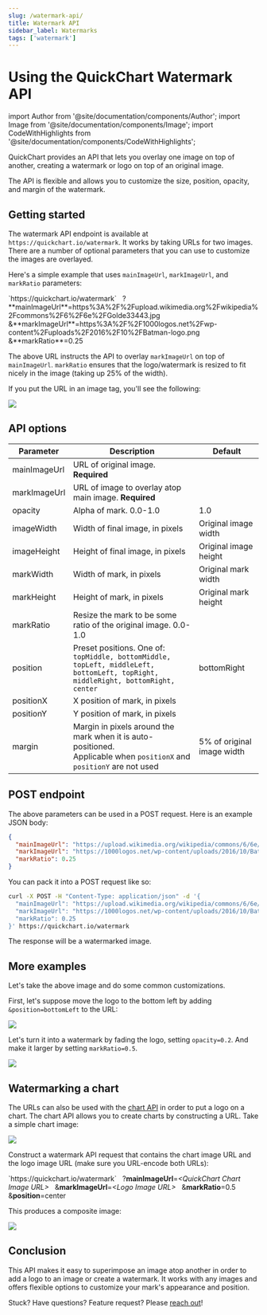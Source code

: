 ```yaml
---
slug: /watermark-api/
title: Watermark API
sidebar_label: Watermarks
tags: ['watermark']
---
```


# Using the QuickChart Watermark API

import Author from '@site/documentation/components/Author';
import Image from '@site/documentation/components/Image';
import CodeWithHighlights from '@site/documentation/components/CodeWithHighlights';

QuickChart provides an API that lets you overlay one image on top of another, creating a watermark or logo on top of an original image.

The API is flexible and allows you to customize the size, position, opacity, and margin of the watermark.

## Getting started

The watermark API endpoint is available at `https://quickchart.io/watermark`. It works by taking URLs for two images. There are a number of optional parameters that you can use to customize the images are overlayed.

Here's a simple example that uses `mainImageUrl`, `markImageUrl`, and `markRatio` parameters:

<CodeWithHighlights>
`https://quickchart.io/watermark`
&nbsp;  ?**mainImageUrl**=https%3A%2F%2Fupload.wikimedia.org%2Fwikipedia%2Fcommons%2F6%2F6e%2FGolde33443.jpg
&nbsp;  &**markImageUrl**=https%3A%2F%2F1000logos.net%2Fwp-content%2Fuploads%2F2016%2F10%2FBatman-logo.png
&nbsp;  &**markRatio**=0.25
</CodeWithHighlights>

The above URL instructs the API to overlay `markImageUrl` on top of `mainImageUrl`. `markRatio` ensures that the logo/watermark is resized to fit nicely in the image (taking up 25% of the width).

If you put the URL in an image tag, you'll see the following:

<Image caption="We've added a batman logo to this puppy's portrait" src="https://quickchart.io/watermark?mainImageUrl=https%3A%2F%2Fupload.wikimedia.org%2Fwikipedia%2Fcommons%2F6%2F6e%2FGolde33443.jpg&markImageUrl=https%3A%2F%2F1000logos.net%2Fwp-content%2Fuploads%2F2016%2F10%2FBatman-logo.png&markRatio=0.25&imageWidth=300"/>

## API options

| Parameter    | Description                                                                                                                          | Default                    |
| ------------ | ------------------------------------------------------------------------------------------------------------------------------------ | -------------------------- |
| mainImageUrl | URL of original image. **Required**                                                                                                  |                            |
| markImageUrl | URL of image to overlay atop main image. **Required**                                                                                |                            |
| opacity      | Alpha of mark. 0.0-1.0                                                                                                               | 1.0                        |
| imageWidth   | Width of final image, in pixels                                                                                                      | Original image width       |
| imageHeight  | Height of final image, in pixels                                                                                                     | Original image height      |
| markWidth    | Width of mark, in pixels                                                                                                             | Original mark width        |
| markHeight   | Height of mark, in pixels                                                                                                            | Original mark height       |
| markRatio    | Resize the mark to be some ratio of the original image. 0.0-1.0                                                                      |                            |
| position     | Preset positions. One of:<br/>`topMiddle, bottomMiddle, topLeft, middleLeft, bottomLeft, topRight, middleRight, bottomRight, center` | bottomRight                |
| positionX    | X position of mark, in pixels                                                                                                        |                            |
| positionY    | Y position of mark, in pixels                                                                                                        |                            |
| margin       | Margin in pixels around the mark when it is auto-positioned.<br/>Applicable when `positionX` and `positionY` are not used            | 5% of original image width |

## POST endpoint

The above parameters can be used in a POST request. Here is an example JSON body:

```json
{
  "mainImageUrl": "https://upload.wikimedia.org/wikipedia/commons/6/6e/Golde33443.jpg",
  "markImageUrl": "https://1000logos.net/wp-content/uploads/2016/10/Batman-logo.png",
  "markRatio": 0.25
}
```

You can pack it into a POST request like so:

```bash
curl -X POST -H "Content-Type: application/json" -d '{
  "mainImageUrl": "https://upload.wikimedia.org/wikipedia/commons/6/6e/Golde33443.jpg",
  "markImageUrl": "https://1000logos.net/wp-content/uploads/2016/10/Batman-logo.png",
  "markRatio": 0.25
}' https://quickchart.io/watermark
```

The response will be a watermarked image.

## More examples

Let's take the above image and do some common customizations.

First, let's suppose move the logo to the bottom left by adding `&position=bottomLeft` to the URL:

<Image src="https://quickchart.io/watermark?mainImageUrl=https%3A%2F%2Fupload.wikimedia.org%2Fwikipedia%2Fcommons%2F6%2F6e%2FGolde33443.jpg&markImageUrl=https%3A%2F%2F1000logos.net%2Fwp-content%2Fuploads%2F2016%2F10%2FBatman-logo.png&markRatio=0.25&position=bottomLeft&imageWidth=300"/>

Let's turn it into a watermark by fading the logo, setting `opacity=0.2`. And make it larger by setting `markRatio=0.5`.

<Image src="https://quickchart.io/watermark?mainImageUrl=https%3A%2F%2Fupload.wikimedia.org%2Fwikipedia%2Fcommons%2F6%2F6e%2FGolde33443.jpg&markImageUrl=https%3A%2F%2F1000logos.net%2Fwp-content%2Fuploads%2F2016%2F10%2FBatman-logo.png&markRatio=0.5&position=bottomLeft&opacity=0.2&imageWidth=300"/>

## Watermarking a chart

The URLs can also be used with the [chart API](/documentation/) in order to put a logo on a chart. The chart API allows you to create charts by constructing a URL. Take a simple chart image:

<Image maxWidth={500} src="https://quickchart.io/chart?c=%7B%0A%20%20type%3A%20%27bar%27%2C%0A%20%20data%3A%20%7B%0A%20%20%20%20labels%3A%20%5B%27Q1%27%2C%20%27Q2%27%2C%20%27Q3%27%2C%20%27Q4%27%5D%2C%0A%20%20%20%20datasets%3A%20%5B%7B%0A%20%20%20%20%20%20label%3A%20%27Users%27%2C%0A%20%20%20%20%20%20data%3A%20%5B50%2C%2060%2C%2070%2C%20180%5D%0A%20%20%20%20%7D%5D%0A%20%20%7D%0A%7D"/>

Construct a watermark API request that contains the chart image URL and the logo image URL (make sure you URL-encode both URLs):

<CodeWithHighlights>
`https://quickchart.io/watermark`
&nbsp;  ?<strong>mainImageUrl</strong>=<em>&lt;QuickChart Chart Image URL&gt;</em>
&nbsp;  &<strong>markImageUrl</strong>=<em>&lt;Logo Image URL&gt;</em>
&nbsp;  &<strong>markRatio</strong>=0.5
&nbsp;  &<strong>position</strong>=center
</CodeWithHighlights>

This produces a composite image:

<Image maxWidth={500} src="https://quickchart.io/watermark?mainImageUrl=https%3A%2F%2Fquickchart.io%2Fchart%3Fc%3D%257B%250A%2520%2520type%253A%2520%2527bar%2527%252C%250A%2520%2520data%253A%2520%257B%250A%2520%2520%2520%2520labels%253A%2520%255B%2527Q1%2527%252C%2520%2527Q2%2527%252C%2520%2527Q3%2527%252C%2520%2527Q4%2527%255D%252C%250A%2520%2520%2520%2520datasets%253A%2520%255B%257B%250A%2520%2520%2520%2520%2520%2520label%253A%2520%2527Users%2527%252C%250A%2520%2520%2520%2520%2520%2520data%253A%2520%255B50%252C%252060%252C%252070%252C%2520180%255D%250A%2520%2520%2520%2520%257D%255D%250A%2520%2520%257D%250A%257D&markImageUrl=https%3A%2F%2F1000logos.net%2Fwp-content%2Fuploads%2F2016%2F10%2FBatman-logo.png&markRatio=0.5&position=center&opacity=0.2&margin=0&imageWidth=500"/>

## Conclusion

This API makes it easy to superimpose an image atop another in order to add a logo to an image or create a watermark. It works with any images and offers flexible options to customize your mark's appearance and position.

Stuck? Have questions? Feature request? Please [reach out](https://community.quickchart.io/)!

<Author />
